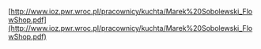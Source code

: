 [http://www.ioz.pwr.wroc.pl/pracownicy/kuchta/Marek%20Sobolewski_FlowShop.pdf](http://www.ioz.pwr.wroc.pl/pracownicy/kuchta/Marek%20Sobolewski_FlowShop.pdf)